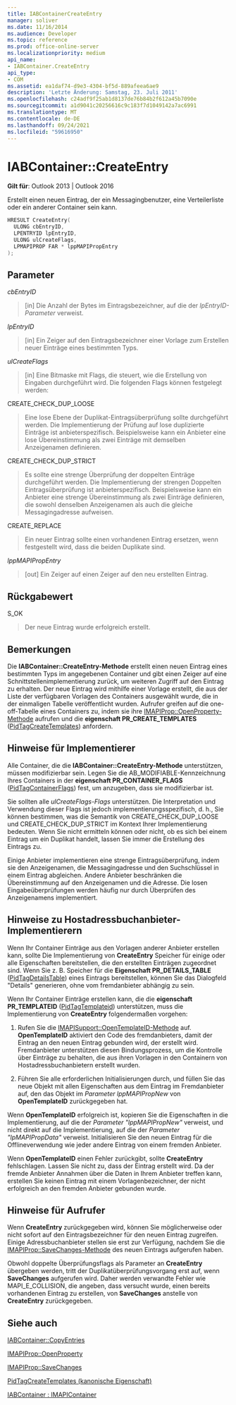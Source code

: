 ```yaml
---
title: IABContainerCreateEntry
manager: soliver
ms.date: 11/16/2014
ms.audience: Developer
ms.topic: reference
ms.prod: office-online-server
ms.localizationpriority: medium
api_name:
- IABContainer.CreateEntry
api_type:
- COM
ms.assetid: ea1daf74-d9e3-4304-bf5d-889afeea6ae9
description: 'Letzte Änderung: Samstag, 23. Juli 2011'
ms.openlocfilehash: c24adf9f25ab1d8137de76b84b2f612a45b7090e
ms.sourcegitcommit: a1d9041c20256616c9c183f7d1049142a7ac6991
ms.translationtype: MT
ms.contentlocale: de-DE
ms.lasthandoff: 09/24/2021
ms.locfileid: "59616950"
---
```

# <a name="iabcontainercreateentry"></a>IABContainer::CreateEntry

  
  
**Gilt für**: Outlook 2013 | Outlook 2016 
  
Erstellt einen neuen Eintrag, der ein Messagingbenutzer, eine Verteilerliste oder ein anderer Container sein kann.
  
```cpp
HRESULT CreateEntry(
  ULONG cbEntryID,
  LPENTRYID lpEntryID,
  ULONG ulCreateFlags,
  LPMAPIPROP FAR * lppMAPIPropEntry
);
```

## <a name="parameters"></a>Parameter

 _cbEntryID_
  
> [in] Die Anzahl der Bytes im Eintragsbezeichner, auf die der  _lpEntryID-Parameter_ verweist. 
    
 _lpEntryID_
  
> [in] Ein Zeiger auf den Eintragsbezeichner einer Vorlage zum Erstellen neuer Einträge eines bestimmten Typs. 
    
 _ulCreateFlags_
  
> [in] Eine Bitmaske mit Flags, die steuert, wie die Erstellung von Eingaben durchgeführt wird. Die folgenden Flags können festgelegt werden:
    
CREATE_CHECK_DUP_LOOSE 
  
> Eine lose Ebene der Duplikat-Eintragsüberprüfung sollte durchgeführt werden. Die Implementierung der Prüfung auf lose duplizierte Einträge ist anbieterspezifisch. Beispielsweise kann ein Anbieter eine lose Übereinstimmung als zwei Einträge mit demselben Anzeigenamen definieren.
    
CREATE_CHECK_DUP_STRICT 
  
> Es sollte eine strenge Überprüfung der doppelten Einträge durchgeführt werden. Die Implementierung der strengen Doppelten Eintragsüberprüfung ist anbieterspezifisch. Beispielsweise kann ein Anbieter eine strenge Übereinstimmung als zwei Einträge definieren, die sowohl denselben Anzeigenamen als auch die gleiche Messagingadresse aufweisen.
    
CREATE_REPLACE 
  
> Ein neuer Eintrag sollte einen vorhandenen Eintrag ersetzen, wenn festgestellt wird, dass die beiden Duplikate sind.
    
 _lppMAPIPropEntry_
  
> [out] Ein Zeiger auf einen Zeiger auf den neu erstellten Eintrag.
    
## <a name="return-value"></a>Rückgabewert

S_OK 
  
> Der neue Eintrag wurde erfolgreich erstellt.
    
## <a name="remarks"></a>Bemerkungen

Die **IABContainer::CreateEntry-Methode** erstellt einen neuen Eintrag eines bestimmten Typs im angegebenen Container und gibt einen Zeiger auf eine Schnittstellenimplementierung zurück, um weiteren Zugriff auf den Eintrag zu erhalten. Der neue Eintrag wird mithilfe einer Vorlage erstellt, die aus der Liste der verfügbaren Vorlagen des Containers ausgewählt wurde, die in der einmaligen Tabelle veröffentlicht wurden. Aufrufer greifen auf die one-off-Tabelle eines Containers zu, indem sie ihre [IMAPIProp::OpenProperty-Methode](imapiprop-openproperty.md) aufrufen und die **eigenschaft PR_CREATE_TEMPLATES** ([PidTagCreateTemplates](pidtagcreatetemplates-canonical-property.md)) anfordern. 
  
## <a name="notes-to-implementers"></a>Hinweise für Implementierer

Alle Container, die die **IABContainer::CreateEntry-Methode** unterstützen, müssen modifizierbar sein. Legen Sie die AB_MODIFIABLE-Kennzeichnung Ihres Containers in der **eigenschaft PR_CONTAINER_FLAGS** ([PidTagContainerFlags](pidtagcontainerflags-canonical-property.md)) fest, um anzugeben, dass sie modifizierbar ist. 
  
Sie sollten alle  _ulCreateFlags-Flags_ unterstützen. Die Interpretation und Verwendung dieser Flags ist jedoch implementierungsspezifisch, d. h., Sie können bestimmen, was die Semantik von CREATE_CHECK_DUP_LOOSE und CREATE_CHECK_DUP_STRICT im Kontext Ihrer Implementierung bedeuten. Wenn Sie nicht ermitteln können oder nicht, ob es sich bei einem Eintrag um ein Duplikat handelt, lassen Sie immer die Erstellung des Eintrags zu. 
  
Einige Anbieter implementieren eine strenge Eintragsüberprüfung, indem sie den Anzeigenamen, die Messagingadresse und den Suchschlüssel in einem Eintrag abgleichen. Andere Anbieter beschränken die Übereinstimmung auf den Anzeigenamen und die Adresse. Die losen Eingabeüberprüfungen werden häufig nur durch Überprüfen des Anzeigenamens implementiert. 
  
## <a name="notes-to-host-address-book-provider-implementers"></a>Hinweise zu Hostadressbuchanbieter-Implementierern

Wenn Ihr Container Einträge aus den Vorlagen anderer Anbieter erstellen kann, sollte Die Implementierung von **CreateEntry** Speicher für einige oder alle Eigenschaften bereitstellen, die den erstellten Einträgen zugeordnet sind. Wenn Sie z. B. Speicher für die **Eigenschaft PR_DETAILS_TABLE** ([PidTagDetailsTable](pidtagdetailstable-canonical-property.md)) eines Eintrags bereitstellen, können Sie das Dialogfeld "Details" generieren, ohne vom fremdanbieter abhängig zu sein. 
  
Wenn Ihr Container Einträge erstellen kann, die die **eigenschaft PR_TEMPLATEID** ([PidTagTemplateid](pidtagtemplateid-canonical-property.md)) unterstützen, muss die Implementierung von **CreateEntry** folgendermaßen vorgehen: 
  
1. Rufen Sie die [IMAPISupport::OpenTemplateID-Methode](imapisupport-opentemplateid.md) auf. **OpenTemplateID** aktiviert den Code des fremdanbieters, damit der Eintrag an den neuen Eintrag gebunden wird, der erstellt wird. Fremdanbieter unterstützen diesen Bindungsprozess, um die Kontrolle über Einträge zu behalten, die aus ihren Vorlagen in den Containern von Hostadressbuchanbietern erstellt wurden. 
    
2. Führen Sie alle erforderlichen Initialisierungen durch, und füllen Sie das neue Objekt mit allen Eigenschaften aus dem Eintrag im Fremdanbieter auf, den das Objekt im  _Parameter lppMAPIPropNew_ von **OpenTemplateID** zurückgegeben hat.
    
Wenn **OpenTemplateID** erfolgreich ist, kopieren Sie die Eigenschaften in die Implementierung, auf die der  _Parameter "lppMAPIPropNew"_ verweist, und nicht direkt auf die Implementierung, auf die der  _Parameter "lpMAPIPropData"_ verweist. Initialisieren Sie den neuen Eintrag für die Offlineverwendung wie jeder andere Eintrag von einem fremden Anbieter. 
  
Wenn **OpenTemplateID** einen Fehler zurückgibt, sollte **CreateEntry** fehlschlagen. Lassen Sie nicht zu, dass der Eintrag erstellt wird. Da der fremde Anbieter Annahmen über die Daten in Ihrem Anbieter treffen kann, erstellen Sie keinen Eintrag mit einem Vorlagenbezeichner, der nicht erfolgreich an den fremden Anbieter gebunden wurde. 
  
## <a name="notes-to-callers"></a>Hinweise für Aufrufer

Wenn **CreateEntry** zurückgegeben wird, können Sie möglicherweise oder nicht sofort auf den Eintragsbezeichner für den neuen Eintrag zugreifen. Einige Adressbuchanbieter stellen sie erst zur Verfügung, nachdem Sie die [IMAPIProp::SaveChanges-Methode](imapiprop-savechanges.md) des neuen Eintrags aufgerufen haben. 
  
Obwohl doppelte Überprüfungsflags als Parameter an **CreateEntry** übergeben werden, tritt der Duplikatüberprüfungsvorgang erst auf, wenn **SaveChanges** aufgerufen wird. Daher werden verwandte Fehler wie MAPI_E_COLLISION, die angeben, dass versucht wurde, einen bereits vorhandenen Eintrag zu erstellen, von **SaveChanges** anstelle von **CreateEntry** zurückgegeben.
  
## <a name="see-also"></a>Siehe auch



[IABContainer::CopyEntries](iabcontainer-copyentries.md)
  
[IMAPIProp::OpenProperty](imapiprop-openproperty.md)
  
[IMAPIProp::SaveChanges](imapiprop-savechanges.md)
  
[PidTagCreateTemplates (kanonische Eigenschaft)](pidtagcreatetemplates-canonical-property.md)
  
[IABContainer : IMAPIContainer](iabcontainerimapicontainer.md)

